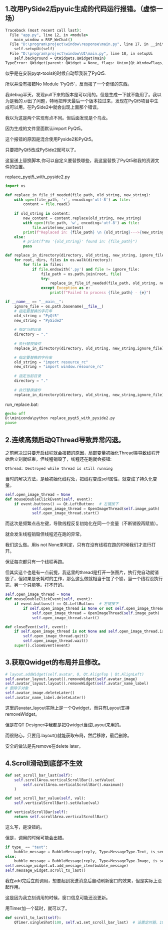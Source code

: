 ## 1.改用PySide2后pyuic生成的代码运行报错。（虚惊一场）

```cmd
Traceback (most recent call last):
  File "app.py", line 12, in <module>
    main_window = RSP_WeChat()
  File "D:\program\project\window\response\main.py", line 17, in __init__
    self.setupUi(self)
  File "D:\program\project\window\UI\main.py", line 18, in setupUi
    self.background = QtWidgets.QWidget(main)
TypeError: QWidget(parent: QWidget = None, flags: Union[Qt.WindowFlags, Qt.WindowType] = Qt.WindowFlags()): argument 1 has unexpected type 'RSP_WeChat'
```



似乎是在安装pyqt-tools的时候自动帮我装了PyQt5.

所以并没有报错No Module 'PyQt5'，反而报了一个奇怪的东西。

我debug半天，发现pull下来的版本是可以用的。但是生成一下就不能用了。我以为是我的.ui出了问题，特地把昨天最后一个版本拉过来，发现在PyQt5项目中生成可以用，在PySide2中就会出现上面那个错误。

我以为这是两个实现有点不同。但后面发现是个乌龙。

因为生成的文件里面默认import PyQt5。

这个报错的原因是混合使用Pyside2和PyQt5。

只要把PyQt5改成PySide2就可以了。



这里送上替换脚本,你可以自定义要替换哪些，我这里替换了PyQt5和我的资源文件的位置。

replace_pyqt5_with_pyside2.py

```python
import os

def replace_in_file_if_needed(file_path, old_string, new_string):
    with open(file_path, 'r', encoding='utf-8') as file:
        content = file.read()
    
    if old_string in content:
        new_content = content.replace(old_string, new_string)
        with open(file_path, 'w', encoding='utf-8') as file:
            file.write(new_content)
        print(f"Replaced in: {file_path} \n {old_string}--->{new_string}")
    else:
        # print(f"No '{old_string}' found in: {file_path}")
        pass

def replace_in_directory(directory, old_string, new_string, ignore_file):
    for root, dirs, files in os.walk(directory):
        for file in files:
            if file.endswith('.py') and file != ignore_file:
                file_path = os.path.join(root, file)
                try:
                    replace_in_file_if_needed(file_path, old_string, new_string)
                except Exception as e:
                    print(f"Failed to process {file_path} - {e}")

if __name__ == "__main__":
    ignore_file = os.path.basename(__file__)
    # 指定要替换的字符串
    old_string = "PyQt5"
    new_string = "PySide2"
    
    # 指定当前目录
    directory = "."
    
    # 执行替换操作
    replace_in_directory(directory, old_string, new_string,ignore_file)

    # 指定要替换的字符串
    old_string = "import resource_rc"
    new_string = "import window.resource_rc"
    
    # 指定当前目录
    directory = "."
    
    # 执行替换操作
    replace_in_directory(directory, old_string, new_string,ignore_file)
```

run_replace.bat:

```cmd
@echo off
D:\miniconda\python replace_pyqt5_with_pyside2.py
pause
```





## 2.连续高频启动QThread导致异常闪退。

之前解决过只要开启线程就会报错的原因，局部变量初始化Thread类导致线程开始后立刻就结束，但线程销毁了，线程还在跑就会报错:

```cmd
QThread: Destroyed while thread is still running
```

当时的解决方法，是给初始化线程处，把线程变成self属性，就变成了持久化变量。

```python
self.open_image_thread = None
def mouseDoubleClickEvent(self, event):
    if event.buttons() == Qt.LeftButton:  # 左键按下
            self.open_image_thread = OpenImageThread(self.image_path)
            self.open_image_thread.start()
```

而这次是频繁点击左键，导致线程反复初始化在同一个变量（不断销毁再赋值）。

就会发生线程销毁但线程还在跑的异常。

我们这么做。用is not None来判定，只有在没有线程在跑的时候我们才进行打开。

保证每次都只有一个线程再跑。

但其实这个也是有一点前提，我这里的thread是打开一张图片，执行完自动就销毁了，但如果是长耗时的工作，那么这么做就相当于加了个锁，当一个线程没执行完，另一个只能等。打不开的。

```python
self.open_image_thread = None
def mouseDoubleClickEvent(self, event):
    if event.buttons() == Qt.LeftButton:  # 左键按下
        if self.open_image_thread is None or not self.open_image_thread.isRunning():
            self.open_image_thread = OpenImageThread(self.image_path)
            self.open_image_thread.start()

def closeEvent(self, event):
    if self.open_image_thread is not None and self.open_image_thread.isRunning():
        self.open_image_thread.quit()
        self.open_image_thread.wait()
    super().closeEvent(event)
```



## 3.获取Qwidget的布局并且修改。

```python
# layout.addWidget(self.avatar, 0, Qt.AlignTop | Qt.AlignLeft)
self.avatar_layout.layout().removeWidget(self.avatar_image)
self.avatar_layout.layout().removeWidget(self.avatar_name_label)
# 删除子对象
self.avatar_image.deleteLater()
self.avatar_name_label.deleteLater()
```

这里的avatar_layout实际上是一个Qwidget，而只有Layout支持removeWidget。

但是在QT Designer中我都是把Qwidget当成Layout来用的。

而很贴心，只要用.layout()就能获取布局，然后移除，最后删除。

安全的做法是先remove在delete later。



## 4.Scroll滑动到底部不生效

```python
def set_scroll_bar_last(self):
    self.scrollArea.verticalScrollBar().setValue(
        self.scrollArea.verticalScrollBar().maximum()
    )

def set_scroll_bar_value(self, val):
    self.verticalScrollBar().setValue(val)

def verticalScrollBar(self):
    return self.scrollArea.verticalScrollBar()
```

这么写，是没错的。

但是，调用的时候可能会出错。

```python
if type_ == "text":
    bubble_message = BubbleMessage(reply, Type=MessageType.Text, is_send=False)
else:
    bubble_message = BubbleMessage(reply, Type=MessageType.Image, is_send=False)
self.message_widget.w1.add_message_item(bubble_message)
self.message_widget.scroll_to_last()
```

我在add完后立刻调用，想要起到发送消息后自动刷新窗口的效果，但是实际上没起作用。

这是因为我立刻调用的时候，窗口信息可能还没更新。

用Timer加一个延时，就可以了。

```python
def scroll_to_last(self):
    QTimer.singleShot(100, self.w1.set_scroll_bar_last)  # 设置定时器，100毫秒后调用
```

